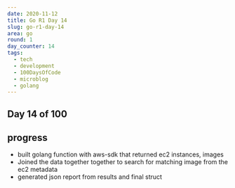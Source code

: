 ```yaml
---
date: 2020-11-12
title: Go R1 Day 14
slug: go-r1-day-14
area: go
round: 1
day_counter: 14
tags:
  - tech
  - development
  - 100DaysOfCode
  - microblog
  - golang
---
```


## Day 14 of 100

## progress

- built golang function with aws-sdk that returned ec2 instances, images
- Joined the data together together to search for matching image from the ec2 metadata
- generated json report from results and final struct
